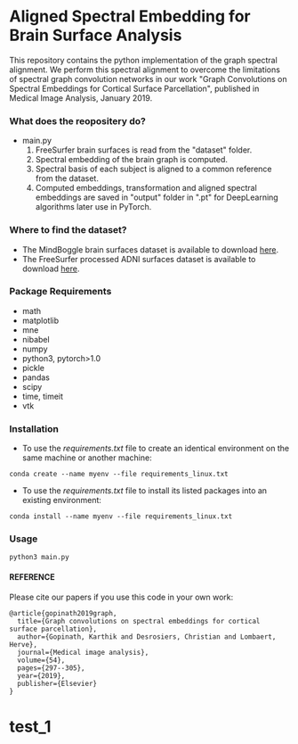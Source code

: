 # Aligned Spectral Embedding for Brain Surface Analysis
This repository contains the python implementation of the graph spectral alignment. We perform this spectral alignment to overcome the limitations of spectral graph convolution networks in our work "Graph Convolutions on Spectral Embeddings for Cortical Surface Parcellation", published in Medical Image Analysis, January 2019. 

### What does the reopositery do?

- main.py
  1. FreeSurfer brain surfaces is read from the "dataset" folder.
  2. Spectral embedding of the brain graph is computed.
  3. Spectral basis of each subject is aligned to a common reference from the dataset.
  4. Computed embeddings, transformation and aligned spectral embeddings are saved in "output" folder in  ".pt" for DeepLearning algorithms later use in PyTorch.

### Where to find the dataset?

- The MindBoggle brain surfaces dataset is available to download [here](https://osf.io/nhtur/).
- The FreeSurfer processed ADNI surfaces dataset is available to download [here](http://adni.loni.ucla.edu).

### Package Requirements
- math
- matplotlib 
- mne
- nibabel
- numpy
- python3, pytorch>1.0 
- pickle
- pandas 
- scipy
- time, timeit
- vtk

### Installation
- To use the *requirements.txt* file to create an identical environment on the same machine or another machine:
```
conda create --name myenv --file requirements_linux.txt
```
- To use the *requirements.txt* file to install its listed packages into an existing environment:
```
conda install --name myenv --file requirements_linux.txt
```


### Usage
```
python3 main.py
```

#### REFERENCE 

Please cite our papers if you use this code in your own work:

```
@article{gopinath2019graph,
  title={Graph convolutions on spectral embeddings for cortical surface parcellation},
  author={Gopinath, Karthik and Desrosiers, Christian and Lombaert, Herve},
  journal={Medical image analysis},
  volume={54},
  pages={297--305},
  year={2019},
  publisher={Elsevier}
}
```
# test_1

